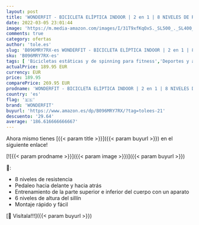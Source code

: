 ```yaml
---
layout: post
title: 'WONDERFIT - BICICLETA ELÍPTICA INDOOR | 2 en 1 | 8 NIVELES DE RESISTENCIA | PORTÁTIL'
date: 2022-03-05 23:01:44
image: 'https://m.media-amazon.com/images/I/31T9xfKqOxS._SL500_._SL400_.jpg'
comments: true
category: ofertas
author: 'tole.es'
slug: 'B096MRY7RX-es WONDERFIT - BICICLETA ELÍPTICA INDOOR | 2 en 1 | 8 NIVELES...'
sku: 'B096MRY7RX-es'
tags: [ 'Bicicletas estáticas y de spinning para fitness','Deportes y aire libre','Fitness y ejercicio','Máquinas de cardio para fitness','bicicleta','wonderfit', ]
actualPrice: 189.95 EUR
currency: EUR
price: 189.95
comparePrice: 269.95 EUR
prodname: 'WONDERFIT - BICICLETA ELÍPTICA INDOOR | 2 en 1 | 8 NIVELES DE RESISTENCIA | PORTÁTIL'
country: 'es'
flag: '🇪🇸'
brand: 'WONDERFIT'
buyurl: 'https://www.amazon.es/dp/B096MRY7RX/?tag=tolees-21'
descuento: '29.64'
average: '186.616666666667'
---
```


Ahora mismo tienes [{{< param title >}}]({{< param buyurl >}}) en el siguiente enlace!

[![{{< param prodname >}}]({{< param image >}})]({{< param buyurl >}})

🔎:

- 8 niveles de resistencia
- Pedaleo hacia delante y hacia atrás
- Entrenamiento de la parte superior e inferior del cuerpo con un aparato
- 6 niveles de altura del sillín
- Montaje rápido y fácil

[🛒 Visítala!!!]({{< param buyurl >}})
